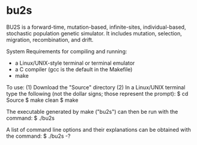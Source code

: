# bu2s

BU2S is a forward-time, mutation-based, infinite-sites, individual-based, stochastic population genetic simulator.
It includes mutation, selection, migration, recombination, and drift.

System Requirements for compiling and running:
- a Linux/UNIX-style terminal or terminal emulator
- a C compiler (gcc is the default in the Makefile)
- make

To use:
(1) Download the "Source" directory
(2) In a Linux/UNIX terminal type the following (not the dollar signs; those represent the prompt):
    $ cd Source
    $ make clean
    $ make

The executable generated by make ("bu2s") can then be run with the command:
    $ ./bu2s

A list of command line options and their explanations can be obtained with the command:
    $ ./bu2s -?

